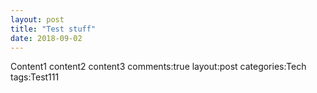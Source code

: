 ```yaml
---
layout: post
title: "Test stuff"
date: 2018-09-02
---
```

Content1
content2
content3
comments:true
layout:post
categories:Tech
tags:Test111